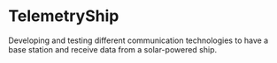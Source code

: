 # TelemetryShip
Developing and testing different communication technologies to have a base station and receive data from a solar-powered ship.
